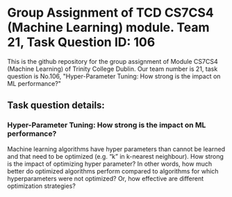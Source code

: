 # Group Assignment of TCD CS7CS4 (Machine Learning) module. Team 21, Task Question ID: 106
This is the github repository for the group assignment of Module CS7CS4 (Machine Learning) of Trinity College Dublin. 
Our team number is 21, task question is No.106, "Hyper-Parameter Tuning: How strong is the impact on ML performance?"
## Task question details: 
### Hyper-Parameter Tuning: How strong is the impact on ML performance?
 Machine learning algorithms have hyper parameters than cannot be learned and that need to be optimized (e.g. “k” in k-nearest   neighbour). 
 How strong is the impact of optimizing hyper parameter? 
 In other words, how much better do optimized algorithms perform compared to algorithms for which hyperparameters were not optimized? 
 Or, how effective are different optimization strategies?
